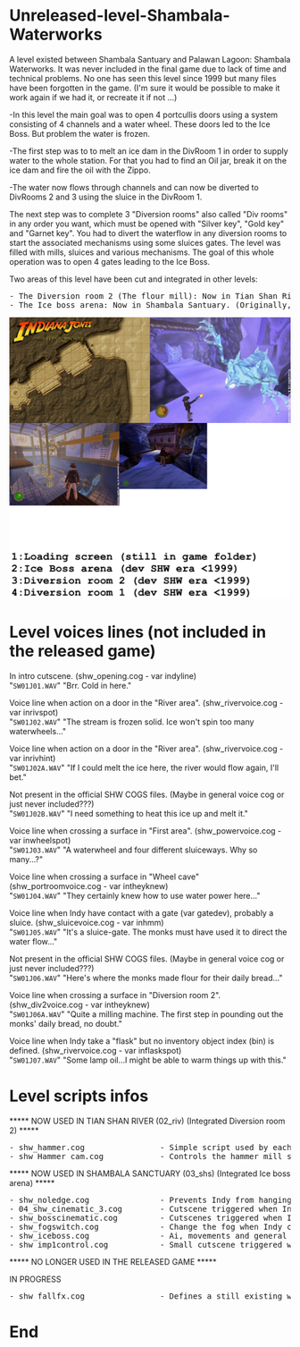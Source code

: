 # Unreleased-level-Shambala-Waterworks

A level existed between Shambala Santuary and Palawan Lagoon: Shambala Waterworks. It was never included in the final game due to lack of time and technical problems. No one has seen this level since 1999 but many files have been forgotten in the game. (I'm sure it would be possible to make it work again if we had it, or recreate it if not ...)

-In this level the main goal was to open 4 portcullis doors using a system consisting of 4 channels and a water wheel. These doors led to the Ice Boss. But problem the water is frozen.

-The first step was to to melt an ice dam in the DivRoom 1 in order to supply water to the whole station. For that you had to find an Oil jar, break it on the ice dam and fire the oil with the Zippo.

-The water now flows through channels and can now be diverted to DivRooms 2 and 3 using the sluice in the DivRoom 1.

The next step was to complete 3 "Diversion rooms" also called "Div rooms" in any order you want, which must be opened with "Silver key", "Gold key" and "Garnet key". You had to divert the waterflow in any diversion rooms to start the associated mechanisms using some sluices gates. The level was filled with mills, sluices and various mechanisms. The goal of this whole operation was to open 4 gates leading to the Ice Boss.

Two areas of this level have been cut and integrated in other levels:
<pre>
- The Diversion room 2 (The flour mill): Now in Tian Shan River. (The river was smaller and you can see a walled-up entrance that is no longer used)
- The Ice boss arena: Now in Shambala Santuary. (Originally, the Shambala Santuary level ended after giving the flower to the old lady).
</pre>
![alt text](https://raw.githubusercontent.com/Jones3D-The-Infernal-Engine/Unreleased-level-Shambala-Waterworks/52947742328bd990fe440f9a9979fa900e2f1e65/04_shw.jpg?raw=true)

# Level voices lines (not included in the released game)

In intro cutscene. (shw_opening.cog - var indyline)<br/>
"```SW01J01.WAV```"	"Brr.  Cold in here."

Voice line when action on a door in the "River area". (shw_rivervoice.cog - var inrivspot)<br/>
"```SW01J02.WAV```" "The stream is frozen solid. Ice won't spin too many waterwheels..."

Voice line when action on a door in the "River area". (shw_rivervoice.cog - var inrivhint)<br/>
"```SW01J02A.WAV```" "If I could melt the ice here, the river would flow again, I'll bet."

Not present in the official SHW COGS files. (Maybe in general voice cog or just never included???)<br/>
"```SW01J02B.WAV```" "I need something to heat this ice up and melt it."

Voice line when crossing a surface in "First area". (shw_powervoice.cog - var inwheelspot)<br/>
"```SW01J03.WAV```" "A waterwheel and four different sluiceways.  Why so many...?"

Voice line when crossing a surface in "Wheel cave" (shw_portroomvoice.cog - var intheyknew)<br/>
"```SW01J04.WAV```" "They certainly knew how to use water power here..."

Voice line when Indy have contact with a gate (var gatedev), probably a sluice. (shw_sluicevoice.cog - var inhmm)<br/>
"```SW01J05.WAV```" "It's a sluice-gate.  The monks must have used it to direct the water flow..."

Not present in the official SHW COGS files. (Maybe in general voice cog or just never included???)<br/>
"```SW01J06.WAV```" "Here's where the monks made flour for their daily bread..."

Voice line when crossing a surface in "Diversion room 2". (shw_div2voice.cog - var intheyknew)<br/>
"```SW01J06A.WAV```" "Quite a milling machine.  The first step in pounding out the monks' daily bread, no doubt."

Voice line when Indy take a "flask" but no inventory object index (bin) is defined. (shw_rivervoice.cog - var inflaskspot)<br/>
"```SW01J07.WAV```" "Some lamp oil...I might be able to warm things up with this."

# Level scripts infos

***** NOW USED IN TIAN SHAN RIVER (02_riv) (Integrated Diversion room 2) *****
<pre>
- shw_hammer.cog                - Simple script used by each of the three hammers to control Indy's crush death.
- shw_Hammer_cam.cog            - Controls the hammer mill status in the diversion room 2, once used by monks to produce their flour. In the original level, the machine only worked if Indy directed the flow of water in that room. (Using a sluice system located in a room that no longer exists, probably "the main cave"). If the water is diverted away from the diversion room 2, the machine is stopped and reset to a standard position which prevents Indy from climbing to the upper floors.
</pre>
***** NOW USED IN SHAMBALA SANCTUARY (03_shs) (Integrated Ice boss arena) *****
<pre>
- shw_noledge.cog               - Prevents Indy from hanging onto the ledge before the ground (thing) collapses below him (And then, not to pass his hands through the ground). By default the surface is not "hangable", it becomes "hangable" 1 second after the fall of the ground (Thing).
- 04_shw_cinematic_3.cog        - Cutscene triggered when Indy open the door at the end of the level, the holy woman sends him to Palawan.
- shw_bosscinematic.cog         - Cutscenes triggered when Indy entered in the arena showing the ice boss and when killing him.
- shw_fogswitch.cog             - Change the fog when Indy crosses surfaces (4 for artivate and 4 for desactivate).
- shw_iceboss.cog               - Ai, movements and general actions of the ice boss.
- shw_imp1control.cog           - Small cutscene triggered when Indy pick up the Urgon part.
</pre>
***** NO LONGER USED IN THE RELEASED GAME *****

IN PROGRESS
<pre>
- shw_fallfx.cog                - Defines a still existing water sound (riv_h20_rapid_a.wav) for "ghost objects" and also defines a downward sector thrust. Probably a waterfall that is part of the "waterslide park" usable by Indy and mentioned by the level designer. The script receive orders (user0:) from variable "icedamcog", which was probably "shw_newriver_thaw.cog". The water flowing after the dam melts would therefore supply one or more waterfalls that can be used by Indy. (And then, maybe visitable early in the level without water, sound an thrust?)
</pre>
# End
